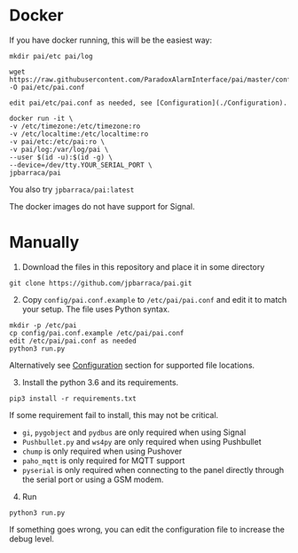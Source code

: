 # Docker

If you have docker running, this will be the easiest way:
```
mkdir pai/etc pai/log

wget https://raw.githubusercontent.com/ParadoxAlarmInterface/pai/master/config/pai.conf.example -O pai/etc/pai.conf

edit pai/etc/pai.conf as needed, see [Configuration](./Configuration).

docker run -it \
-v /etc/timezone:/etc/timezone:ro
-v /etc/localtime:/etc/localtime:ro
-v pai/etc:/etc/pai:ro \
-v pai/log:/var/log/pai \
--user $(id -u):$(id -g) \
--device=/dev/tty.YOUR_SERIAL_PORT \
jpbarraca/pai
```

You also try ```jpbarraca/pai:latest```

The docker images do not have support for Signal.

# Manually

1.  Download the files in this repository and place it in some directory
```
git clone https://github.com/jpbarraca/pai.git
```

2.  Copy ```config/pai.conf.example``` to ```/etc/pai/pai.conf``` and edit it to match your setup. The file uses Python syntax.
```
mkdir -p /etc/pai
cp config/pai.conf.example /etc/pai/pai.conf
edit /etc/pai/pai.conf as needed
python3 run.py
```

Alternatively see [Configuration](./Configuration) section for supported file locations.

3.  Install the python 3.6 and its requirements.
```
pip3 install -r requirements.txt
```

If some requirement fail to install, this may not be critical.
* ```gi```, ```pygobject``` and ```pydbus``` are only required when using Signal
* ```Pushbullet.py``` and ```ws4py``` are only required when using Pushbullet
* ```chump``` is only required when using Pushover
* ```paho_mqtt``` is only required for MQTT support
* ```pyserial``` is only required when connecting to the panel directly through the serial port or using a GSM modem.

4. Run
```
python3 run.py
```

If something goes wrong, you can edit the configuration file to increase the debug level.